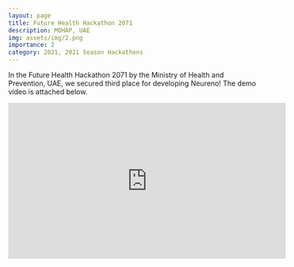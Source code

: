 ```yaml
---
layout: page
title: Future Health Hackathon 2071
description: MOHAP, UAE
img: assets/img/2.png
importance: 2
category: 2021, 2021 Season Hackathons
---
```


In the Future Health Hackathon 2071 by the Ministry of Health and Prevention, UAE, we secured third place for developing Neureno! The demo video is attached below.

<iframe width="560" height="315" src="https://www.youtube.com/embed/FEJLjTAVSSw?start=1960" title="YouTube video player" frameborder="0" allow="accelerometer; autoplay; clipboard-write; encrypted-media; gyroscope; picture-in-picture" allowfullscreen></iframe>

